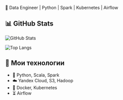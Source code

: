 🚀 Data Engineer | Python | Spark | Kubernetes | Airflow  

## 📊 GitHub Stats
![GitHub Stats](https://github-readme-stats.vercel.app/api?username=kistaubaef&show_icons=true&theme=dark)

![Top Langs](https://github-readme-stats.vercel.app/api/top-langs/?username=kistaubaef&layout=compact&langs_count=10&theme=dark)


## 🔧 Мои технологии
- 🐍 Python, Scala, Spark 
- ☁️  Yandex Cloud, S3, Hadoop
- 🐳 Docker, Kubernetes
- ⏳ Airflow


